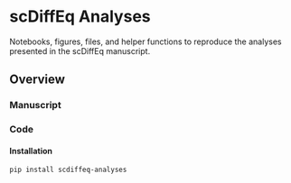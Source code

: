 # scDiffEq Analyses

Notebooks, figures, files, and helper functions to reproduce the analyses presented in the scDiffEq manuscript.

## Overview

### Manuscript



### Code

#### Installation

```bash
pip install scdiffeq-analyses
```

